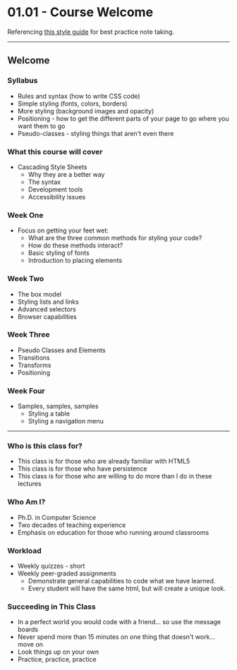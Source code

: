 # 01.01 - Course Welcome
Referencing [this style guide](https://www.markdownguide.org/basic-syntax/ "Basic syntax") for best practice note taking.
___

## Welcome

### Syllabus
- Rules and syntax (how to write CSS code)
- Simple styling (fonts, colors, borders)
- More styling (background images and opacity)
- Positioning - how to get the different parts of your page to go where you want them to go
- Pseudo-classes - styling things that aren't even there

### What this course will cover
- Cascading Style Sheets
	- Why they are a better way
	- The syntax
	- Development tools
	- Accessibility issues

### Week One
- Focus on getting your feet wet:
	- What are the three common methods for styling your code?
	- How do these methods interact?
	- Basic styling of fonts
	- Introduction to placing elements

### Week Two
- The box model
- Styling lists and links
- Advanced selectors
- Browser capabilities

### Week Three
- Pseudo Classes and Elements
- Transitions
- Transforms
- Positioning

### Week Four
- Samples, samples, samples
	- Styling a table
	- Styling a navigation menu

___


### Who is this class for?
- This class is for those who are already familiar with HTML5
- This class is for those who have persistence
- This class is for those who are willing to do more than I do in these lectures

### Who Am I?
- Ph.D. in Computer Science
- Two decades of teaching experience
- Emphasis on education for those who running around classrooms

### Workload
- Weekly quizzes - short
- Weekly peer-graded assignments
	- Demonstrate general capabilities to code what we have learned.
	- Every student will have the same html, but will create a unique look.

### Succeeding in This Class
- In a perfect world you would code with a friend... so use the message boards
- Never spend more than 15 minutes on one thing that doesn't work... move on
- Look things up on your own
- Practice, practice, practice